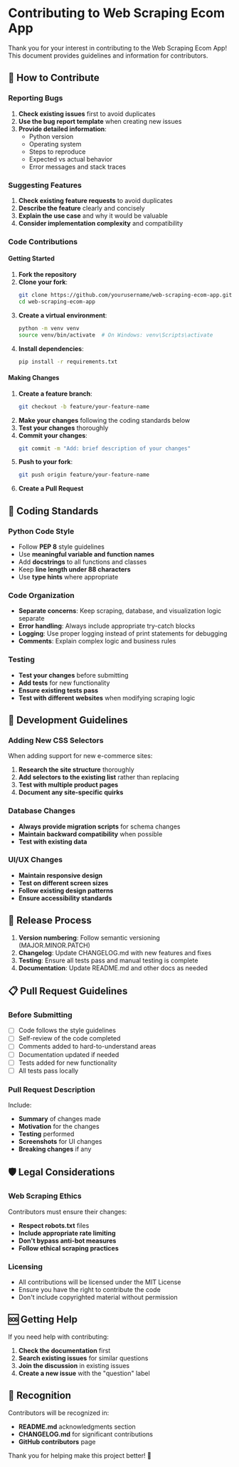 # Contributing to Web Scraping Ecom App

Thank you for your interest in contributing to the Web Scraping Ecom App! This document provides guidelines and information for contributors.

## 🤝 How to Contribute

### Reporting Bugs

1. **Check existing issues** first to avoid duplicates
2. **Use the bug report template** when creating new issues
3. **Provide detailed information**:
   - Python version
   - Operating system
   - Steps to reproduce
   - Expected vs actual behavior
   - Error messages and stack traces

### Suggesting Features

1. **Check existing feature requests** to avoid duplicates
2. **Describe the feature** clearly and concisely
3. **Explain the use case** and why it would be valuable
4. **Consider implementation complexity** and compatibility

### Code Contributions

#### Getting Started

1. **Fork the repository**
2. **Clone your fork**:
   ```bash
   git clone https://github.com/yourusername/web-scraping-ecom-app.git
   cd web-scraping-ecom-app
   ```
3. **Create a virtual environment**:
   ```bash
   python -m venv venv
   source venv/bin/activate  # On Windows: venv\Scripts\activate
   ```
4. **Install dependencies**:
   ```bash
   pip install -r requirements.txt
   ```

#### Making Changes

1. **Create a feature branch**:
   ```bash
   git checkout -b feature/your-feature-name
   ```
2. **Make your changes** following the coding standards below
3. **Test your changes** thoroughly
4. **Commit your changes**:
   ```bash
   git commit -m "Add: brief description of your changes"
   ```
5. **Push to your fork**:
   ```bash
   git push origin feature/your-feature-name
   ```
6. **Create a Pull Request**

## 📝 Coding Standards

### Python Code Style

- Follow **PEP 8** style guidelines
- Use **meaningful variable and function names**
- Add **docstrings** to all functions and classes
- Keep **line length under 88 characters**
- Use **type hints** where appropriate

### Code Organization

- **Separate concerns**: Keep scraping, database, and visualization logic separate
- **Error handling**: Always include appropriate try-catch blocks
- **Logging**: Use proper logging instead of print statements for debugging
- **Comments**: Explain complex logic and business rules

### Testing

- **Test your changes** before submitting
- **Add tests** for new functionality
- **Ensure existing tests pass**
- **Test with different websites** when modifying scraping logic

## 🔧 Development Guidelines

### Adding New CSS Selectors

When adding support for new e-commerce sites:

1. **Research the site structure** thoroughly
2. **Add selectors to the existing list** rather than replacing
3. **Test with multiple product pages**
4. **Document any site-specific quirks**

### Database Changes

- **Always provide migration scripts** for schema changes
- **Maintain backward compatibility** when possible
- **Test with existing data**

### UI/UX Changes

- **Maintain responsive design**
- **Test on different screen sizes**
- **Follow existing design patterns**
- **Ensure accessibility standards**

## 🚀 Release Process

1. **Version numbering**: Follow semantic versioning (MAJOR.MINOR.PATCH)
2. **Changelog**: Update CHANGELOG.md with new features and fixes
3. **Testing**: Ensure all tests pass and manual testing is complete
4. **Documentation**: Update README.md and other docs as needed

## 📋 Pull Request Guidelines

### Before Submitting

- [ ] Code follows the style guidelines
- [ ] Self-review of the code completed
- [ ] Comments added to hard-to-understand areas
- [ ] Documentation updated if needed
- [ ] Tests added for new functionality
- [ ] All tests pass locally

### Pull Request Description

Include:
- **Summary** of changes made
- **Motivation** for the changes
- **Testing** performed
- **Screenshots** for UI changes
- **Breaking changes** if any

## 🛡️ Legal Considerations

### Web Scraping Ethics

Contributors must ensure their changes:
- **Respect robots.txt** files
- **Include appropriate rate limiting**
- **Don't bypass anti-bot measures**
- **Follow ethical scraping practices**

### Licensing

- All contributions will be licensed under the MIT License
- Ensure you have the right to contribute the code
- Don't include copyrighted material without permission

## 🆘 Getting Help

If you need help with contributing:

1. **Check the documentation** first
2. **Search existing issues** for similar questions
3. **Join the discussion** in existing issues
4. **Create a new issue** with the "question" label

## 🙏 Recognition

Contributors will be recognized in:
- **README.md** acknowledgments section
- **CHANGELOG.md** for significant contributions
- **GitHub contributors** page

Thank you for helping make this project better! 🎉
